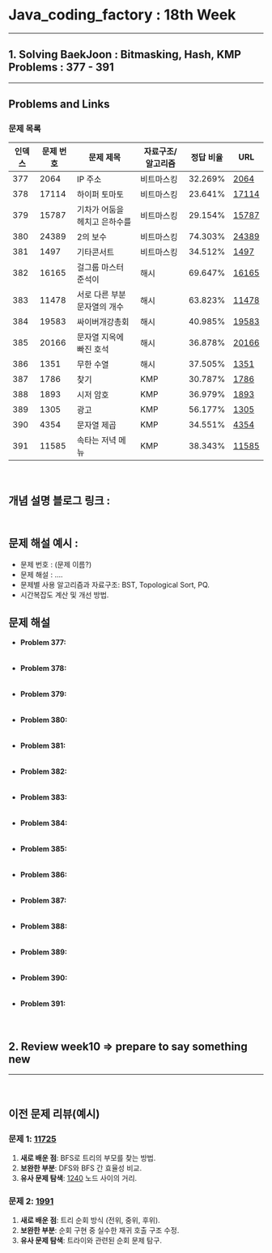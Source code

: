  # Java_coding_factory : 18th Week
---

## 1. Solving BaekJoon : Bitmasking, Hash, KMP Problems : 377 - 391
---

## Problems and Links

### 문제 목록
| 인덱스 | 문제 번호 | 문제 제목 | 자료구조/알고리즘 | 정답 비율 | URL |
|--------|----------|----------|----------------|----------|----------------|
| 377 | 2064 | IP 주소 | 비트마스킹 | 32.269% | [2064](https://www.acmicpc.net/problem/2064) |
| 378 | 17114 | 하이퍼 토마토 | 비트마스킹 | 23.641% | [17114](https://www.acmicpc.net/problem/17114) |
| 379 | 15787 | 기차가 어둠을 헤치고 은하수를 | 비트마스킹 | 29.154% | [15787](https://www.acmicpc.net/problem/15787) |
| 380 | 24389 | 2의 보수 | 비트마스킹 | 74.303% | [24389](https://www.acmicpc.net/problem/24389) |
| 381 | 1497 | 기타콘서트 | 비트마스킹 | 34.512% | [1497](https://www.acmicpc.net/problem/1497) |
| 382 | 16165 | 걸그룹 마스터 준석이 | 해시 | 69.647% | [16165](https://www.acmicpc.net/problem/16165) |
| 383 | 11478 | 서로 다른 부분 문자열의 개수 | 해시 | 63.823% | [11478](https://www.acmicpc.net/problem/11478) |
| 384 | 19583 | 싸이버개강총회 | 해시 | 40.985% | [19583](https://www.acmicpc.net/problem/19583) |
| 385 | 20166 | 문자열 지옥에 빠진 호석 | 해시 | 36.878% | [20166](https://www.acmicpc.net/problem/20166) |
| 386 | 1351 | 무한 수열 | 해시 | 37.505% | [1351](https://www.acmicpc.net/problem/1351) |
| 387 | 1786 | 찾기 | KMP | 30.787% | [1786](https://www.acmicpc.net/problem/1786) |
| 388 | 1893 | 시저 암호 | KMP | 36.979% | [1893](https://www.acmicpc.net/problem/1893) |
| 389 | 1305 | 광고 | KMP | 56.177% | [1305](https://www.acmicpc.net/problem/1305) |
| 390 | 4354 | 문자열 제곱 | KMP | 34.551% | [4354](https://www.acmicpc.net/problem/4354) |
| 391 | 11585 | 속타는 저녁 메뉴 | KMP | 38.343% | [11585](https://www.acmicpc.net/problem/11585) |
<br>

## 개념 설명 블로그 링크 : <br><br>

## 문제 해설 예시 : 
- 문제 번호 : (문제 이름?)
- 문제 해설 : .... 
- 문제별 사용 알고리즘과 자료구조: BST, Topological Sort, PQ.
- 시간복잡도 계산 및 개선 방법.

## 문제 해설
- **Problem 377:** <br><br><br>
- **Problem 378:** <br><br><br>
- **Problem 379:** <br><br><br>
- **Problem 380:** <br><br><br>
- **Problem 381:** <br><br><br>
- **Problem 382:** <br><br><br>
- **Problem 383:** <br><br><br>
- **Problem 384:** <br><br><br>
- **Problem 385:** <br><br><br>
- **Problem 386:** <br><br><br>
- **Problem 387:** <br><br><br>
- **Problem 388:** <br><br><br>
- **Problem 389:** <br><br><br>
- **Problem 390:** <br><br><br>
- **Problem 391:** <br><br><br>

## 2. Review week10 => prepare to say something new
---

<br>

## 이전 문제 리뷰(예시)

### 문제 1: [11725](https://www.acmicpc.net/problem/11725)  
1. **새로 배운 점**: BFS로 트리의 부모를 찾는 방법.  
2. **보완한 부분**: DFS와 BFS 간 효율성 비교.  
3. **유사 문제 탐색**: [1240](https://www.acmicpc.net/problem/1240) 노드 사이의 거리.  

### 문제 2: [1991](https://www.acmicpc.net/problem/1991)  
1. **새로 배운 점**: 트리 순회 방식 (전위, 중위, 후위).  
2. **보완한 부분**: 순회 구현 중 실수한 재귀 호출 구조 수정.  
3. **유사 문제 탐색**: 트라이와 관련된 순회 문제 탐구.
